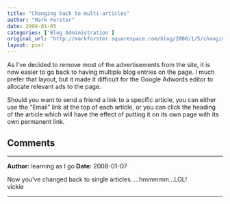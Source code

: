 ```yaml
---
title: "Changing back to multi-articles"
author: "Mark Forster"
date: 2008-01-05
categories: ['Blog Administration']
original_url: "http://markforster.squarespace.com/blog/2008/1/5/changing-back-to-multi-articles.html"
layout: post
---
```


As I’ve decided to remove most of the advertisements from the site, it is now easier to go back to having multiple blog entries on the page. I much prefer that layout, but it made it difficult for the Google Adwords editor to allocate relevant ads to the page.

Should you want to send a friend a link to a specific article, you can either use the “Email” link at the top of each article, or you can click the heading of the article which will have the effect of putting it on its own page with its own permanent link.


## Comments

---

**Author:** learning as I go
**Date:** 2008-01-07

Now you've changed back to single articles.....hmmmmm...LOL!  
vickie

---
